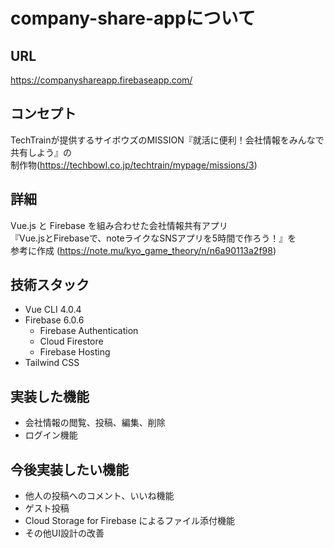 # company-share-appについて

## URL
https://companyshareapp.firebaseapp.com/

## コンセプト
TechTrainが提供するサイボウズのMISSION『就活に便利！会社情報をみんなで共有しよう』の  
制作物(https://techbowl.co.jp/techtrain/mypage/missions/3)

## 詳細
Vue.js と Firebase を組み合わせた会社情報共有アプリ  
『Vue.jsとFirebaseで、noteライクなSNSアプリを5時間で作ろう！』を  
参考に作成 (https://note.mu/kyo_game_theory/n/n6a90113a2f98)

## 技術スタック
- Vue CLI 4.0.4
- Firebase 6.0.6
  - Firebase Authentication
  - Cloud Firestore
  - Firebase Hosting
- Tailwind CSS

## 実装した機能
- 会社情報の閲覧、投稿、編集、削除
- ログイン機能

## 今後実装したい機能
- 他人の投稿へのコメント、いいね機能
- ゲスト投稿
- Cloud Storage for Firebase によるファイル添付機能
- その他UI設計の改善